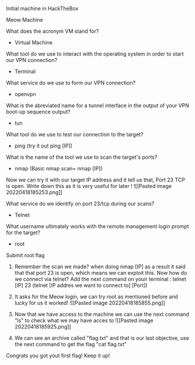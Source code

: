 Initial machine in HackTheBox

Meow Machine


 What does the acronym VM stand for? 
 - Virtual Machine

What tool do we use to interact with the operating system in order to start our VPN connection? 
- Terminal

What service do we use to form our VPN connection? 
- openvpn

What is the abreviated name for a tunnel interface in the output of your VPN boot-up sequence output? 
- tun

What tool do we use to test our connection to the target? 
- ping (try it out ping [IP])

 What is the name of the tool we use to scan the target's ports? 
- nmap (Basic nmap scan= nmap [IP])

Now we can try it with our target IP address and it tell us that, Port 23 TCP is open. Write down this as it is very useful for later !
![[Pasted image 20220418185253.png]]


What service do we identify on port 23/tcp during our scans? 
- Telnet

What username ultimately works with the remote management login prompt for the target? 
- root

Submit root flag 
 1. Remember the scan we made? when doing nmap [IP] as a result it said that that port 23 is open, which means we can exploit this. Now how do we connect via telnet? Add the next command on youir terminal : telnet [IP] 23 (telnet [IP addres we want to connect to] [Port])
 2. It asks for the Meow login, we can try root as mentioned before and lucky for us it worked!
  ![[Pasted image 20220418185855.png]]
 3. Now that we have access to the machine we can use the next command "ls" to check what we may have acces to
![[Pasted image 20220418185925.png]]

4. We can see an archive called "flag.txt" and that is our last objective, use the next command to get the flag "cat flag.txt"

Congrats you got yout first flag! Keep it up!